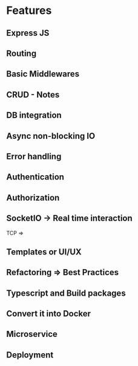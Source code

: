 # Features


## Express JS

## Routing

## Basic Middlewares

## CRUD - Notes

## DB integration

## Async non-blocking IO

## Error handling

## Authentication

## Authorization

## SocketIO -> Real time interaction
TCP =>

## Templates or UI/UX

## Refactoring => Best Practices

## Typescript and Build packages

## Convert it into Docker

## Microservice

## Deployment